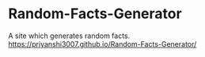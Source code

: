 # Random-Facts-Generator
A site which generates random facts.
https://priyanshi3007.github.io/Random-Facts-Generator/

